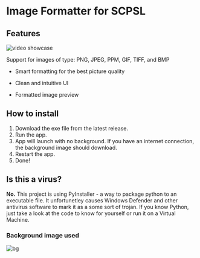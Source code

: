 # Image Formatter for SCPSL

## Features
![video showcase](https://github.com/Elektryk-Andrzej/Image-Formatter-for-SCP-SL/assets/100864896/028cae6d-01da-4c2d-a4d8-57e3e9e59338)

Support for images of type:
PNG, JPEG, PPM, GIF, TIFF, and BMP

- Smart formatting for the best picture quality
  
- Clean and intuitive UI

- Formatted image preview

## How to install
1. Download the exe file from the latest release.
2. Run the app.
3. App will launch with no background. If you have an internet connection, the background image should download.
4. Restart the app.
5. Done!

## Is this a virus?
__No.__ 
This project is using PyInstaller - a way to package python to an executable file. 
It unfortunetley causes Windows Defender and other antivirus software to mark it as a some sort of trojan.
If you know Python, just take a look at the code to know for yourself or run it on a Virtual Machine.


### Background image used
![bg](https://github.com/Elektryk-Andrzej/Image-Formatter-for-SCP-SL/assets/100864896/5ddb16e6-9ffe-4744-8068-551057ad267d)

